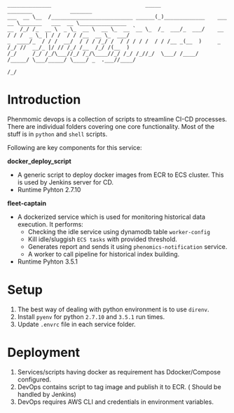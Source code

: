 ```
______________                              _____                  ________            _______
___  __ \__  /__________________________ ______(_)_____________    ___  __ \_______   ___  __ \_______________
__  /_/ /_  __ \  _ \_  __ \  __ \_  __ `__ \_  /_  ___/_  ___/    __  / / /  _ \_ | / /  / / /__  __ \_  ___/
_  ____/_  / / /  __/  / / / /_/ /  / / / / /  / / /__ _(__  )     _  /_/ //  __/_ |/ // /_/ /__  /_/ /(__  )
/_/     /_/ /_/\___//_/ /_/\____//_/ /_/ /_//_/  \___/ /____/      /_____/ \___/_____/ \____/ _  .___//____/
                                                                                              /_/
```

Introduction
============
Phenmomic devops is a collection of scripts to streamline CI-CD processes. There are individual folders covering one core functionality. Most of the stuff is in `python` and `shell` scripts.

Following are key components for this service:

**docker_deploy_script**
* A generic script to deploy docker images from ECR to ECS cluster. This is used by Jenkins server for CD.
* Runtime Pyhton 2.7.10

**fleet-captain**
* A dockerized service which is used for monitoring historical data execution. It performs:
  * Checking the idle service using dynamodb table `worker-config`
  * Kill idle/sluggish `ECS tasks` with provided threshold.
  * Generates report and sends it using `phenomics-notification` service.
  * A worker to call pipeline for historical index building.
* Runtime Pyhton 3.5.1

Setup
=====
1. The best way of dealing with python environment is to use `direnv`.
2. Install `pyenv` for python `2.7.10` and `3.5.1` run times.
3. Update `.envrc` file in each service folder.

Deployment
==========
1. Services/scripts having docker as requirement has Ddocker/Compose configured.
2. DevOps contains script to tag image and publish it to ECR. ( Should be handled by Jenkins)
2. DevOps requires AWS CLI and credentials in environment variables.


